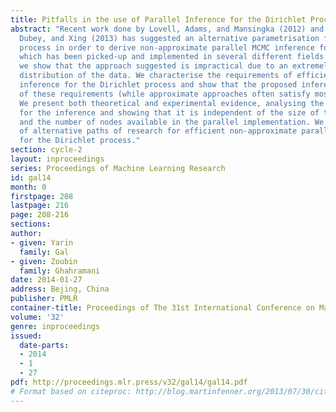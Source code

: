 ```yaml
---
title: Pitfalls in the use of Parallel Inference for the Dirichlet Process
abstract: "Recent work done by Lovell, Adams, and Mansingka (2012) and Williamson,
  Dubey, and Xing (2013) has suggested an alternative parametrisation for the Dirichlet
  process in order to derive non-approximate parallel MCMC inference for it \x96 work
  which has been picked-up and implemented in several different fields. In this paper
  we show that the approach suggested is impractical due to an extremely unbalanced
  distribution of the data. We characterise the requirements of efficient parallel
  inference for the Dirichlet process and show that the proposed inference fails most
  of these requirements (while approximate approaches often satisfy most of them).
  We present both theoretical and experimental evidence, analysing the load balance
  for the inference and showing that it is independent of the size of the dataset
  and the number of nodes available in the parallel implementation. We end with suggestions
  of alternative paths of research for efficient non-approximate parallel inference
  for the Dirichlet process."
section: cycle-2
layout: inproceedings
series: Proceedings of Machine Learning Research
id: gal14
month: 0
firstpage: 208
lastpage: 216
page: 208-216
sections: 
author:
- given: Yarin
  family: Gal
- given: Zoubin
  family: Ghahramani
date: 2014-01-27
address: Bejing, China
publisher: PMLR
container-title: Proceedings of The 31st International Conference on Machine Learning
volume: '32'
genre: inproceedings
issued:
  date-parts:
  - 2014
  - 1
  - 27
pdf: http://proceedings.mlr.press/v32/gal14/gal14.pdf
# Format based on citeproc: http://blog.martinfenner.org/2013/07/30/citeproc-yaml-for-bibliographies/
---
```

